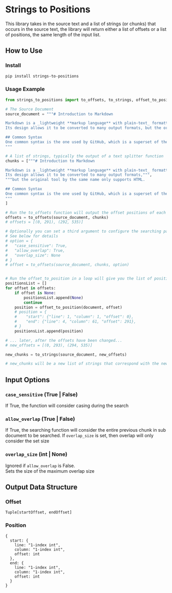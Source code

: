# Strings to Positions

This library takes in the source text and a list of strings (or chunks) that occurs in the source text, the library will return either a list of offsets or a list of positions, the same length of the input list.

## How to Use

### Install

```sh
pip install strings-to-positions
```

### Usage Example

```py
from strings_to_positions import to_offsets, to_strings, offset_to_position

# The Source Document
source_document = """# Introduction to Markdown

Markdown is a _lightweight **markup language** with plain-text_ formatting syntax. Its design allows it to be converted to many output formats, but the original tool by the same name only supports HTML.
Its design allows it to be converted to many output formats, but the original tool by the same name only supports HTML.

## Common Syntax
One common syntax is the one used by GitHub, which is a superset of the original Markdown syntax. It includes features such as tables, strikethrough, and task lists.
"""

# A list of strings, typically the output of a text splitter function
chunks = ["""# Introduction to Markdown

Markdown is a _lightweight **markup language** with plain-text_ formatting syntax. Its design allows it to be converted to many output formats, but the original tool by the same name only supports HTML.
Its design allows it to be converted to many output formats,""",
"""but the original tool by the same name only supports HTML.

## Common Syntax
One common syntax is the one used by GitHub, which is a superset of the original Markdown syntax. It includes features such as tables, strikethrough, and task lists.
"""
]

# Run the to_offsets function will output the offset positions of each chunk
offsets = to_offsets(source_document, chunks)
# offsets = [(0, 291), (292, 535)]

# Optionally you can set a third argument to configure the searching parameter.
# See below for details
# option = {
#   "case_sensitive": True, 
#   "allow_overlap": True, 
#   "overlap_size": None
# }
# offset = to_offsets(source_document, chunks, option)


# Run the offset_to_position in a loop will give you the list of positions
positionsList = []
for offset in offsets:
    if offset is None:
        positionsList.append(None)
        continue
    position = offset_to_position(document, offset)
    # position = {
    #    "start": {"line": 1, "column": 1, "offset": 0},
    #    "end": {"line": 4, "column": 61, "offset": 291},
    # }
    positionsList.append(position)

# ... later, after the offsets have been changed...
# new_offsets = [(0, 293), (294, 535)]

new_chunks = to_strings(source_document, new_offsets)

# new_chunks will be a new list of strings that correspond with the new_offsets

```

## Input Options
### `case_sensitive` (**True** | False)
If True, the function will consider casing during the search

### `allow_overlap` (**True** | False)
If True, the searching function will consider the entire previous chunk in sub document to be searched.
If `overlap_size` is set, then overlap will only consider the set size

### `overlap_size` (int | **None**)
Ignored if `allow_overlap` is False.  
Sets the size of the maximum overlap size

## Output Data Structure
### Offset

`Tuple[startOffset, endOffset]`

### Position

```
{
  start: {
    line: "1-index int",
    column: "1-index int",
    offset: int
  },
  end: {
    line: "1-index int",
    column: "1-index int",
    offset: int
  }
}
```
